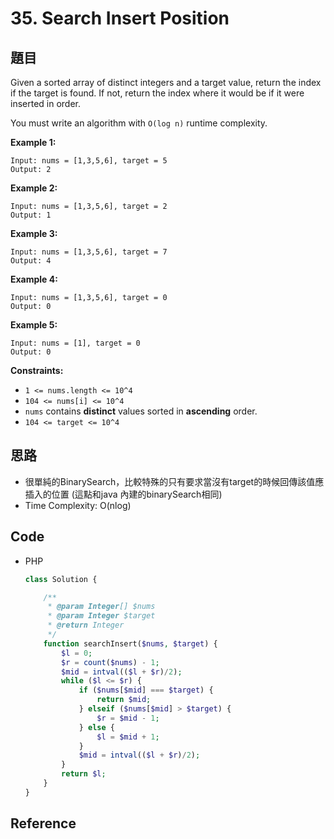 # 35. Search Insert Position

## 題目

Given a sorted array of distinct integers and a target value, return the index if the target is found. If not, return the index where it would be if it were inserted in order.

You must write an algorithm with `O(log n)` runtime complexity.

**Example 1:**

```
Input: nums = [1,3,5,6], target = 5
Output: 2

```

**Example 2:**

```
Input: nums = [1,3,5,6], target = 2
Output: 1

```

**Example 3:**

```
Input: nums = [1,3,5,6], target = 7
Output: 4

```

**Example 4:**

```
Input: nums = [1,3,5,6], target = 0
Output: 0

```

**Example 5:**

```
Input: nums = [1], target = 0
Output: 0

```

**Constraints:**

- `1 <= nums.length <= 10^4`
- `104 <= nums[i] <= 10^4`
- `nums` contains **distinct** values sorted in **ascending** order.
- `104 <= target <= 10^4`

## 思路

- 很單純的BinarySearch，比較特殊的只有要求當沒有target的時候回傳該值應插入的位置 (這點和java 內建的binarySearch相同)
- Time Complexity:  O(nlog)

## Code

- PHP

    ```php
    class Solution {

        /**
         * @param Integer[] $nums
         * @param Integer $target
         * @return Integer
         */
        function searchInsert($nums, $target) {
            $l = 0;
            $r = count($nums) - 1;
            $mid = intval(($l + $r)/2);
            while ($l <= $r) {
                if ($nums[$mid] === $target) {
                    return $mid;
                } elseif ($nums[$mid] > $target) {
                    $r = $mid - 1;
                } else {
                    $l = $mid + 1;
                }
                $mid = intval(($l + $r)/2);
            }
            return $l;
        }
    }
    ```

## Reference